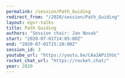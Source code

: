 ```yaml
---
permalink: /session/Path_Guiding
redirect_from: "/2020/session/Path_Guiding"
layout: egsr-talks
title: Path Guiding
authors: "Session chair: Jan Novak"
start: "2020-07-01T14:05:00Z"
end: "2020-07-01T15:20:00Z"
session_id: 3
youtube_url: "https://youtu.be/CAa2APz1hUc"
rocket_chat_url: "https://rocket.chat/"
year: 2020
---
```

